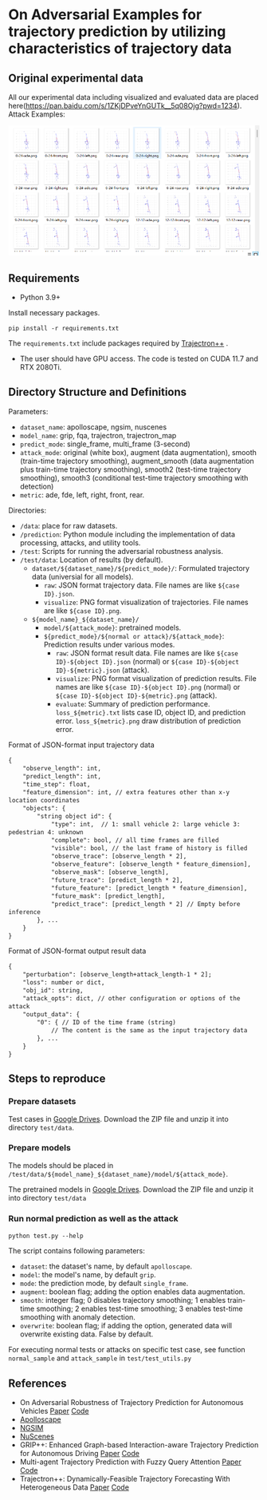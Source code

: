 # On Adversarial Examples for trajectory prediction by utilizing characteristics of trajectory data

## Original experimental data

All our experimental data including visualized and evaluated data are placed here(https://pan.baidu.com/s/1ZKjDPveYnGUTk__5q08Ojg?pwd=1234). 
Attack Examples:

<img src="image-20240728160242639.png" alt="image-20240728160242639" style="zoom:80%;" />

## Requirements

* Python 3.9+

Install necessary packages.

```
pip install -r requirements.txt
```

The `requirements.txt` include packages required by [Trajectron++](https://github.com/StanfordASL/Trajectron-plus-plus) .

* The user should have GPU access. The code is tested on CUDA 11.7 and RTX 2080Ti.

## Directory Structure and Definitions

Parameters:
- `dataset_name`: apolloscape, ngsim, nuscenes
- `model_name`: grip, fqa, trajectron, trajectron_map
- `predict_mode`: single_frame, multi_frame (3-second)
- `attack_mode`: original (white box), augment (data augmentation), smooth (train-time trajectory smoothing), augment_smooth (data augmentation plus train-time trajectory smoothing), smooth2 (test-time trajectory smoothing), smooth3 (conditional test-time trajectory smoothing with detection)
- `metric`: ade, fde, left, right, front, rear.

Directories:
- `/data`: place for raw datasets.
- `/prediction`: Python module including the implementation of data processing, attacks, and utility tools.
- `/test`: Scripts for running the adversarial robustness analysis.
- `/test/data`: Location of results (by default).
    - `dataset/${dataset_name}/${predict_mode}/`: Formulated trajectory data (universial for all models).
        - `raw`: JSON format trajectory data. File names are like `${case ID}.json`.
        - `visualize`: PNG format visualization of trajectories. File names are like `${case ID}.png`.
    - `${model_name}_${dataset_name}/`
        - `model/${attack_mode}`: pretrained models.
        - `${predict_mode}/${normal or attack}/${attack_mode}`: Prediction results under various modes.
            - `raw`: JSON format result data. File names are like `${case ID}-${object ID}.json` (normal) or `${case ID}-${object ID}-${metric}.json` (attack).
            - `visualize`: PNG format visualization of prediction results. File names are like `${case ID}-${object ID}.png` (normal) or `${case ID}-${object ID}-${metric}.png` (attack).
            - `evaluate`: Summary of prediction performance. `loss_${metric}.txt` lists case ID, object ID, and prediction error. `loss_${metric}.png` draw distribution of prediction error.

Format of JSON-format input trajectory data
```
{
    "observe_length": int,
    "predict_length": int,
    "time_step": float,
    "feature_dimension": int, // extra features other than x-y location coordinates
    "objects": {
        "string object id": {
            "type": int,  // 1: small vehicle 2: large vehicle 3: pedestrian 4: unknown
            "complete": bool, // all time frames are filled
            "visible": bool, // the last frame of history is filled
            "observe_trace": [observe_length * 2],
            "observe_feature": [observe_length * feature_dimension],
            "observe_mask": [observe_length],
            "future_trace": [predict_length * 2],
            "future_feature": [predict_length * feature_dimension],
            "future_mask": [predict_length],
            "predict_trace": [predict_length * 2] // Empty before inference
        }, ...
    }
}
```

Format of JSON-format output result data
```
{
    "perturbation": [observe_length+attack_length-1 * 2];
    "loss": number or dict,
    "obj_id": string,
    "attack_opts": dict, // other configuration or options of the attack
    "output_data": {
        "0": { // ID of the time frame (string)
            // The content is the same as the input trajectory data
        }, ...
    }
}
```

## Steps to reproduce

### Prepare datasets

Test cases in [Google Drives](https://drive.google.com/file/d/1WxFotCnTC6oSqFTtc7PAkBHM6CNrTZJ4/view?usp=sharing). Download the ZIP file and unzip it into directory `test/data`. 

### Prepare models

The models should be placed in `/test/data/${model_name}_${dataset_name}/model/${attack_mode}`.

The pretrained models in [Google Drives](https://drive.google.com/file/d/18240VaDBKSwa5TzZjCnU99EVqEXv9uiG/view?usp=sharing). Download the ZIP file and unzip it into directory `test/data`


### Run normal prediction as well as the attack

```
python test.py --help
```

The script contains following parameters:

* `dataset`: the dataset's name, by default `apolloscape`.
* `model`: the model's name, by default `grip`.
* `mode`: the prediction mode, by default `single_frame`.
* `augment`: boolean flag; adding the option enables data augmentation.
* `smooth`: integer flag; 0 disables trajectory smoothing; 1 enables train-time smoothing; 2 enables test-time smoothing; 3 enables test-time smoothing with anomaly detection.
* `overwrite`: boolean flag; if adding the option, generated data will overwrite existing data. False by default.

For executing normal tests or attacks on specific test case, see function `normal_sample` and `attack_sample` in `test/test_utils.py`

## References

* On Adversarial Robustness of Trajectory Prediction for Autonomous Vehicles [Paper](https://openaccess.thecvf.com/content/CVPR2022/papers/Zhang_On_Adversarial_Robustness_of_Trajectory_Prediction_for_Autonomous_Vehicles_CVPR_2022_paper.pdf) [Code](https://github.com/zqzqz/AdvTrajectoryPrediction)
* [Apolloscape](http://apolloscape.auto/)
* [NGSIM](https://ops.fhwa.dot.gov/trafficanalysistools/ngsim.htm)
* [NuScenes](https://www.nuscenes.org/)
* GRIP++: Enhanced Graph-based Interaction-aware Trajectory Prediction for Autonomous Driving [Paper](https://arxiv.org/abs/1907.07792) [Code](https://github.com/xincoder/GRIP)
* Multi-agent Trajectory Prediction with Fuzzy Query Attention [Paper](https://proceedings.neurips.cc/paper/2020/hash/fe87435d12ef7642af67d9bc82a8b3cd-Abstract.html) [Code](https://github.com/nitinkamra1992/FQA)
* Trajectron++: Dynamically-Feasible Trajectory Forecasting With Heterogeneous Data [Paper](https://link.springer.com/chapter/10.1007/978-3-030-58523-5_40) [Code](https://github.com/StanfordASL/Trajectron-plus-plus)
